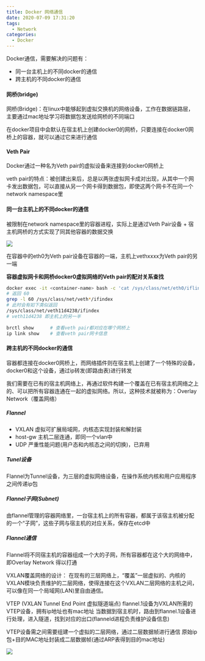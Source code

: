 ```yaml
---
title: Docker 网络通信
date: 2020-07-09 17:31:20
tags:
  - Network
categories:
  - Docker
---
```

Docker通信，需要解决的问题有：
- 同一台主机上的不同docker的通信
- 跨主机的不同docker的通信

#### 网桥(bridge)
网桥(Bridge)：在linux中能够起到虚拟交换机的网络设备，工作在数据链路层，主要通过mac地址学习将数据包发送给网桥的不同端口

在docker项目中会默认在宿主机上创建docker0的网桥，只要连接在docker0网桥上的容器，就可以通过它来进行通信

#### Veth Pair
Docker通过一种名为Veth pair的虚拟设备来连接到docker0网桥上

veth pair的特点：被创建出来后，总是以两张虚拟网卡成对出现，从其中一个网卡发出数据包，可以直接从另一个网卡得到数据包，即使这两个网卡不在同一个network namespace里

#### 同一台主机上的不同docker的通信
被限制在network namespace里的容器进程，实际上是通过Veth Pair设备 + 宿主机网桥的方式实现了同其他容器的数据交换

![](https://ttxsgoto.github.io/img/docker_network/docker-network-01.png)

在容器中的eth0为Veth pair设备在容器的一端，主机上vethxxxx为Veth pair的另一端

**容器虚拟网卡和网桥docker0虚拟网络的Veth pair的配对关系查找**
```bash
docker exec -it <container-name> bash -c 'cat /sys/class/net/eth0/iflink'
# 返回 60
grep -l 60 /sys/class/net/veth*/ifindex
# 此时会有如下类似返回
/sys/class/net/veth11d4238/ifindex
# veth11d4238 即主机上的另一半
 
brctl show  	# 查看veth pair都对应在哪个网桥上
ip link show    # 查看veth pair网卡信息
```

#### 跨主机的不同docker的通信
容器都连接在docker0网桥上，而网络插件则在宿主机上创建了一个特殊的设备，docker0和这个设备，通过ip转发(即路由表)进行转发

我们需要在已有的宿主机网络上，再通过软件构建一个覆盖在已有宿主机网络之上的、可以把所有容器连通在一起的虚拟网络。所以，这种技术就被称为：Overlay Network（覆盖网络）

##### Flannel
- VXLAN   虚拟可扩展局域网，内核态实现封装和解封装
- host-gw 主机二层连通，即同一个vlan中
- UDP 	  严重性能问题(用户态和内核态之间的切换)，已弃用 

##### Tunel设备
Flannel为Tunnel设备，为三层的虚拟网络设备，在操作系统内核和用户应用程序之间传递ip包

##### Flannel子网(Subnet)
由flannel管理的容器网络里，一台宿主机上的所有容器，都属于该宿主机被分配的一个“子网”，这些子网与宿主机的对应关系，保存在etcd中

##### Flannel通信 
Flannel将不同宿主机的容器组成一个大的子网，所有容器都在这个大的网络中，即Overlay Network 得以打通

VXLAN覆盖网络的设计： 在现有的三层网络上，“覆盖”一层虚拟的、内核的VXLAN模块负责维护的二层网络，使得连接在这个VXLAN二层网络的主机之间，可以像在同一个局域网(LAN)里自由通信。

VTEP (VXLAN Tunnel End Point 虚拟隧道端点)
flannel.1设备为VXLAN所需的VTEP设备，拥有ip地址也有mac地址
当数据到宿主机时，路由到flannel.1设备进行处理，进入隧道，找到对应的出口(flanneld进程负责维护设备信息)

VTEP设备需之间需要组建一个虚拟的二层网络，通过二层数据帧进行通信
原始ip包+目的MAC地址封装成二层数据帧(通过ARP表得到目的mac地址)

![](https://ttxsgoto.github.io/img/docker_network/docker-network-02.jpg)